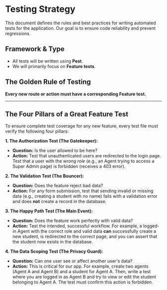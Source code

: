 # Testing Strategy

This document defines the rules and best practices for writing automated tests for the application. Our goal is to ensure code reliability and prevent regressions.

## Framework & Type

- All tests will be written using **Pest**.
- We will primarily focus on **Feature tests**.

## The Golden Rule of Testing

**Every new route or action must have a corresponding Feature test.**

---

## The Four Pillars of a Great Feature Test

To ensure complete test coverage for any new feature, every test file must verify the following four pillars:

**1. The Authorization Test (The Gatekeeper):**
   - **Question:** Is the user allowed to be here?
   - **Action:** Test that unauthenticated users are redirected to the login page. Test that a user with the *wrong role* (e.g., an Agent trying to access a Super Admin page) is forbidden (receives a 403 error).

**2. The Validation Test (The Bouncer):**
   - **Question:** Does the feature reject bad data?
   - **Action:** For any form submission, test that sending invalid or missing data (e.g., creating a student with no name) fails with a validation error and does **not** create a record in the database.

**3. The Happy Path Test (The Main Event):**
   - **Question:** Does the feature work perfectly with valid data?
   - **Action:** Test the intended, successful workflow. For example, a logged-in Agent with the correct role and valid data **can** successfully create a new student, is redirected to the correct page, and you can assert that the student now exists in the database.

**4. The Data Scoping Test (The Privacy Guard):**
   - **Question:** Can one user see or affect another user's data?
   - **Action:** This is critical for our app. For example, create two agents (Agent A and Agent B) and a student for Agent A. Then, write a test where you are logged in as Agent B and try to view or edit the student belonging to Agent A. The test must confirm this action is forbidden.